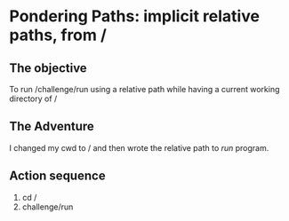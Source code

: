 # Pondering Paths: implicit relative paths, from /

## The objective

To run /challenge/run using a relative path while having a current working directory of /

## The Adventure

I changed my cwd to / and then wrote the relative path to *run* program.

## Action sequence

1. cd /
2. challenge/run
